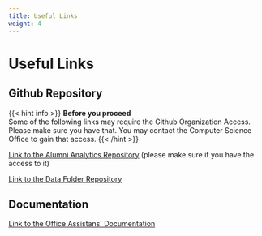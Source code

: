 ```yaml
---
title: Useful Links
weight: 4
---
```


# Useful Links

## Github Repository

{{< hint info >}}
**Before you proceed**  
Some of the following links may require the Github Organization Access. Please make sure you have that. You may contact the Computer Science Office to gain that access.
{{< /hint >}}

[Link to the Alumni Analytics Repository](https://github.com/Brandeis-COSI-Office-Projects/alumni-analytics) (please make sure if you have the access to it)

[Link to the Data Folder Repository](https://github.com/Brandeis-COSI-Office-Projects/ds-raw-data)

## Documentation

[Link to the Office Assistans' Documentation](https://brandeis-cosi-office-projects.github.io/doc-ds-oa/)